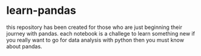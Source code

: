 # learn-pandas
this repository has been created for those who are just beginning their journey with pandas.
each notebook is a challege to learn something new
if you really want to go for data analysis with python then you must know about pandas.
